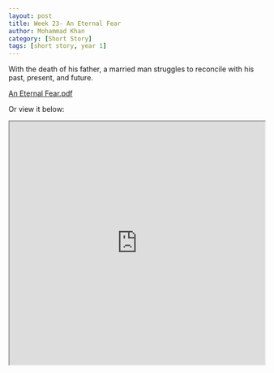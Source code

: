 ```yaml
---
layout: post
title: Week 23- An Eternal Fear
author: Mohammad Khan
category: [Short Story]
tags: [short story, year 1]
---
```

With the death of his father, a married man struggles to reconcile with his past, present, and future.





<p><a href="https://drive.google.com/file/d/1pRlrxqeYXopdAoTSUn9hemOeCSV3eRvy/view?usp=sharing">
An Eternal Fear.pdf</a></p>

Or view it below: 
<iframe src="https://drive.google.com/file/d/1pRlrxqeYXopdAoTSUn9hemOeCSV3eRvy/preview" width="100%" height="480" allow="autoplay"></iframe>